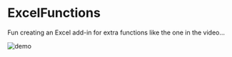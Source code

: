 # ExcelFunctions
Fun creating an Excel add-in for extra functions like the one in the video...

![demo](https://github.com/savaged/ExcelFunctions/assets/112491/344cfa7e-8544-4b12-9e99-44c4a1e0f857)

